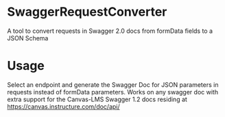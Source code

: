 # SwaggerRequestConverter
A tool to convert requests in Swagger 2.0 docs from formData fields to a JSON Schema

# Usage

Select an endpoint and generate the Swagger Doc for JSON parameters in requests instead of formData parameters. Works on any swagger doc with extra support for the Canvas-LMS Swagger 1.2 docs residing at https://canvas.instructure.com/doc/api/
